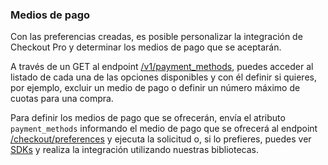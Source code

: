 ### Medios de pago

Con las preferencias creadas, es posible personalizar la integración de Checkout Pro y determinar los medios de pago que se aceptarán.

A través de un GET al endpoint [/v1/payment_methods](https://www.mercadopago[FAKER][URL][DOMAIN]/developers/es/reference/payment_methods/_payment_methods/get), puedes acceder al listado de cada una de las opciones disponibles y con él definir si quieres, por ejemplo, excluir un medio de pago o definir un número máximo de cuotas para una compra.

Para definir los medios de pago que se ofrecerán, envía el atributo `payment_methods` informando el medio de pago que se ofrecerá al endpoint [/checkout/preferences](https://www.mercadopago[FAKER][URL][DOMAIN]/developers/es/reference/preferences/_checkout_preferences/post) y ejecuta la solicitud o, si lo prefieres, puedes ver [SDKs](https://www.mercadopago.com.br/developers/es/guides/sdks) y realiza la integración utilizando nuestras bibliotecas.
